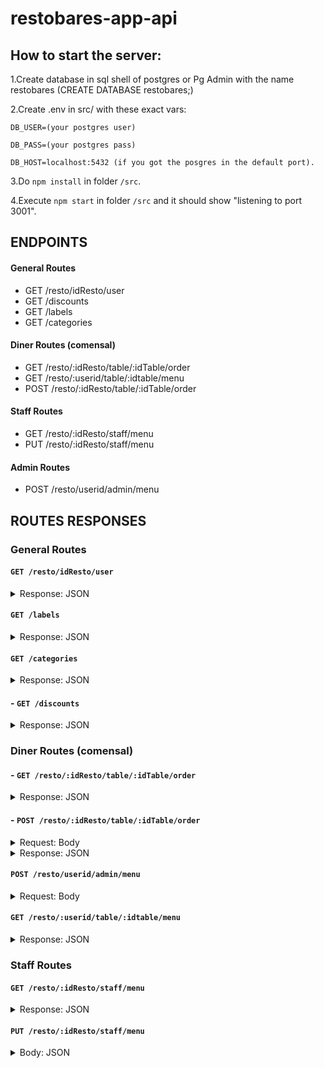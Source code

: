 # restobares-app-api
## How to start the server:

1.Create database in sql shell of postgres or Pg Admin with the name restobares (CREATE DATABASE restobares;)

2.Create .env in src/ with these exact vars:
```
DB_USER=(your postgres user)

DB_PASS=(your postgres pass)

DB_HOST=localhost:5432 (if you got the posgres in the default port).
```
3.Do ```npm install``` in folder ```/src```.

4.Execute ```npm start``` in folder ```/src``` and it should show "listening to port 3001".

## ENDPOINTS
#### General Routes
- GET /resto/idResto/user
- GET /discounts
- GET /labels
- GET /categories
#### Diner Routes (comensal)
- GET  /resto/:idResto/table/:idTable/order
- GET  /resto/:userid/table/:idtable/menu
- POST /resto/:idResto/table/:idTable/order
#### Staff Routes
- GET /resto/:idResto/staff/menu
- PUT /resto/:idResto/staff/menu
#### Admin Routes
- POST /resto/userid/admin/menu

## ROUTES RESPONSES

### General Routes

#### `GET /resto/idResto/user`
<details>
	
<summary>Response: JSON</summary> 
	
``` 
[

    {
    
        "id": "52b8f3ad-5ff6-4627-ace0-522c1a0f0d76",
        
        "title": "La Trufa Dorada",
        
        "logo": "https://i2.bssl.es/guiamaximin/2020/01/la-chistera-880x587.jpg"
        
    }
    
] 
```
	
</details>

#### `GET /labels`

<details>
	
<summary>Response: JSON</summary> 
	
``` 
[

    {
    
        "id": 1,
        
        "name": "ice cream"
        
    },
    
    {
    
        "id": 2,
        
        "name": "dinner"
        
    },
    
    {
    
        "id": 3,
        
        "name": "drink with alcohol"
        
    },
    
    {
    
        "id": 4,
        
        "name": "soft drink"
        
    },
    
    {
    
        "id": 5,
        
        "name": "pasta,
        
    },
    
    {
    
        "id": 6,
        
        "name": "fish and shellfish"
        
    },
    
    {
    
        "id": 7,
        
        "name": " woks"
        
    },
    
    {
    
        "id": 8,
        
        "name": "empanadas"
        
    },
    
    {
    
        "id": 9,
        
        "name": "lomitos"
        
    },
    
    {
    
        "id": 10,
        
        "name": "chicken"
        
    },
    
    {
    
        "id": 11,
        
        "name": "meat"
        
    },
    
    {
    
        "id": 12,
        
        "name": "fried"
        
    }
    
] 
```
</details>

#### `GET /categories`
<details>
	
<summary>Response: JSON</summary> 

``` 
[

    {
    
        "id": 1,
        
        "name": "starter"
        
    },
    
    {
    
        "id": 2,
        
        "name": "main course"
        
    },
    
    {
    
        "id": 3,
        
        "name": "dessert"
        
    },
    
    {
    
        "id": 4,
        
        "name": "drink"
        
    }
 
] 
```
</details>

#### - `GET /discounts`

<details>
	
<summary>Response: JSON</summary> 

```
[

    {
    
        "id": 1,
        
        "percentage": 50,
        
        "factor": 2,
        
        "max_discounts": 3
        
    },
    
    {
    
        "id": 2,
        
        "percentage": 50,
        
        "factor": 3,
        
        "max_discounts": 4
        
    },
    
    {
    
        "id": 3,
        
        "percentage": 75,
        
        "factor": 1,
        
        "max_discounts": 4
        
    }
    
]
```
</details>

### Diner Routes (comensal)
	
#### - `GET /resto/:idResto/table/:idTable/order`

<details>
	
<summary>Response: JSON</summary> 
	
``` 
{

	tableId: 1,
  
	state: 'waiting', // free, busy, waiting, pay_cash, pay_online
  
	ordered: [
  
		{ productName: 'Papas Fritas', quantity: 2, price: 200},
    
		{ productName: 'Henieken', quantity: 2, price: 300},
    
		... mas productos
    
	],
  
	totalPrice: 500.0,
  
	currentOrder: {
  
		time: '2022-01-07T23:45:05.467Z',
    
		products: [
    
			{ productName: 'Brownie', quantity: 2, price: 300},
      
			... mas productos
      
		],
    
	},
  
	comments: 'las papas sin sal porfa'
  
} 

```

</details>

#### - `POST /resto/:idResto/table/:idTable/order`

<details>
	
<summary>Request: Body</summary> 

```
{

  products [
  
    { productName: 'Papas Fritas', quantity: 2, price: 200.0 },
    
    { productName: 'Heineken', quantity: 2, price: 300.0 },
    
  ],
  
  comments: "Sin sal por favor."
  
}

```

</details>

<details>
	
<summary>Response: JSON</summary> 

```
	
{ status: 200, msg: 'Message' }

```

</details>

#### `POST /resto/userid/admin/menu`

<details>
	
<summary>Request: Body</summary> 
	
```
//ejemplo de platillo 1
 {
 
      "name":"Poke",
      
      "price":23,
      
      "detail":"Sushi rice, cherry tomato, avocado, edamame, red onion, mango, salmon and tataki sauce",
      
      "image":"",
      
      "id_label":[2,5],
      
      "CategoryId":2
      
}
//ejemplo de platillo 2
{

       "name":"Cesar Salad",
       
       "price":10,
       
       "detail":"Parmesan cheese, lemon juice, coddled egg, olive oil, romaine and croutons",
       
       "image":"",
       
       "id_label":[2,5],
       
       "CategoryId":2,
       
       "DiscountId":1
       
}
//ejemplo de platillo 3
{
 
       "name":"Spaguetti with Meatballs",
       
       "price":13,
       
       "detail":"Spaguetty with large and spicy meatballs",
       
       "image":"",
       
       "id_label":[2,11],
       
       "CategoryId":1,
       
       "DiscountId":2
       
 } 
 ```
	
</details>

#### `GET /resto/:userid/table/:idtable/menu`

<details>
	
<summary>Response: JSON</summary> 

```
[
 
    {
    
        "id": 1,
        
        "name": "Poke",
        
        "price": "23.00",
        
        "detail": "Sushi rice, cherry tomato, avocado, edamame, red onion, mango, salmon and tataki sauce",
        
        "image": "",
        
        "available": true,
        
        "DiscountId": null,
        
        "CategoryId": 2,
        
        "UserId": "698b2498-0b10-46ce-9524-005449b5f966",
        
        "Labels": [
        
            2,
            
            6,
            
            7
            
        ]
        
    },
    {
    
        "id": 2,
        
        "name": "Cesar Salad",
        
        "price": "10.00",
        
        "detail": "Parmesan cheese, lemon juice, coddled egg, olive oil, romaine and croutons",
        
        "image": "",
        
        "available": true,
        
        "DiscountId": 1,
        
        "CategoryId": 2,
        
        "UserId": "698b2498-0b10-46ce-9524-005449b5f966",
        
        "Labels": [
        
            2,
            
            5
            
        ]
        
    },
    {
    
        "id": 3,
        
        "name": "Spaguetti with Meatballs",
        
        "price": "13.00",
        
        "detail": "Spaguetty with large and spicy meatballs",
        
        "image": "",
        
        "available": true,
        
        "DiscountId": 2,
        
        "CategoryId": 1,
        
        "UserId": "698b2498-0b10-46ce-9524-005449b5f966",
        
        "Labels": [
        
            2,
            
            11
            
        ]
        
    }
    
]

```

</details>

### Staff Routes

#### `GET /resto/:idResto/staff/menu`

<details>
	
<summary>Response: JSON</summary>

[
    {
        "id": 3,
        "name": "Chori",
        "price": "23.00",
        "detail": "Un chorizo entre dos panes",
        "image": "http://www.elchacalparrilla.com/images/carta/CHORIPAN.jpg",
        "available": true,
        "DiscountId": null,
        "CategoryId": 2,
        "UserId": "cc4eb956-6c15-4d1f-871e-da0f6883718a",
        "Labels": [
            2,
            5
        ]
    },
    {
        "id": 4,
        "name": "Fernet",
        "price": "23.00",
        "detail": "El fernesito de la ranchada",
        "image": "https://pbs.twimg.com/media/B4iFFySIEAA8sf5.jpg",
        "available": true,
        "DiscountId": null,
        "CategoryId": 2,
        "UserId": "cc4eb956-6c15-4d1f-871e-da0f6883718a",
        "Labels": [
            2,
            5
        ]
    },
    {
        "id": 2,
        "name": "Poke",
        "price": "23.00",
        "detail": "Sushi rice, cherry tomato, avocado, edamame, red onion, mango, salmon and tataki sauce",
        "image": "",
        "available": true,
        "DiscountId": null,
        "CategoryId": 2,
        "UserId": "cc4eb956-6c15-4d1f-871e-da0f6883718a",
        "Labels": [
            2,
            5
        ]
    }
]
	
</details>

#### `PUT /resto/:idResto/staff/menu`

<details>
	
<summary>Body: JSON</summary>
	
{
    product_Id: 1	
}

</details>

